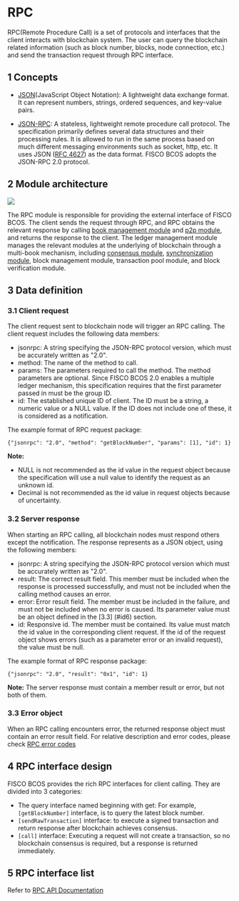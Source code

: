 # RPC

RPC(Remote Procedure Call) is a set of protocols and interfaces that the client interacts with blockchain system. The user can query the blockchain related information (such as block number, blocks, node connection, etc.) and send the transaction request through RPC interface.

## 1 Concepts
- [JSON](http://json.org/)(JavaScript Object Notation): A lightweight data exchange format. It can represent numbers, strings, ordered sequences, and key-value pairs.

- [JSON-RPC](https://www.jsonrpc.org/specification): A stateless, lightweight remote procedure call protocol. The specification primarily defines several data structures and their processing rules. It is allowed to run in the same process based on much different messaging environments such as socket, http, etc. It uses JSON ([RFC 4627](http://www.ietf.org/rfc/rfc4627.txt)) as the data format. FISCO BCOS adopts the JSON-RPC 2.0 protocol.


## 2 Module architecture
 ![](../../images/rpc/rpc.png)

The RPC module is responsible for providing the external interface of FISCO BCOS. The client sends the request through RPC, and RPC obtains the relevant response by calling [book management module](architecture/group.md) and [p2p module](p2p/p2p.md), and returns the response to the client. The ledger management module manages the relevant modules at the underlying of blockchain through a multi-book mechanism, including [consensus module](consensus/index.html), [synchronization module](sync/sync.md), block management module, transaction pool module, and block verification module.

## 3 Data definition
### 3.1 Client request

The client request sent to blockchain node will trigger an RPC calling. The client request includes the following data members:
- jsonrpc: A string specifying the JSON-RPC protocol version, which must be accurately written as "2.0".
- method: The name of the method to call.
- params: The parameters required to call the method. The method parameters are optional. Since FISCO BCOS 2.0 enables a multiple ledger mechanism, this specification requires that the first parameter passed in must be the group ID.
- id: The established unique ID of client. The ID must be a string, a numeric value or a NULL value. If the ID does not include one of these, it is considered as a notification.


The example format of RPC request package:
```
{"jsonrpc": "2.0", "method": "getBlockNumber", "params": [1], "id": 1}
```
**Note:**       

- NULL is not recommended as the id value in the request object because the specification will use a null value to identify the request as an unknown id.
- Decimal is not recommended as the id value in request objects because of uncertainty.


### 3.2 Server response

When starting an RPC calling, all blockchain nodes must respond others except the notification. The response represents as a JSON object, using the following members:
- jsonrpc: A string specifying the JSON-RPC protocol version which must be accurately written as "2.0".
- result: The correct result field. This member must be included when the response is processed successfully, and must not be included when the calling method causes an error.
- error: Error result field. The member must be included in the failure, and must not be included when no error is caused. Its parameter value must be an object defined in the [3.3] (#id6) section.
- id: Responsive id. The member must be contained. Its value must match the id value in the corresponding client request. If the id of the request object shows errors (such as a parameter error or an invalid request), the value must be null.

The example format of RPC response package:
```
{"jsonrpc": "2.0", "result": "0x1", "id": 1}
```
**Note:**
The server response must contain a member result or error, but not both of them.

### 3.3 Error object
When an RPC calling encounters error, the returned response object must contain an error result field. For relative description and error codes, please check [RPC error codes](../api.html#rpc)

## 4 RPC interface design

FISCO BCOS provides the rich RPC interfaces for client calling. They are divided into 3 categories:
- The query interface named beginning with get: For example, `[getBlockNumber]` interface, is to query the latest block number.
- `[sendRawTransaction]` interface: to execute a signed transaction and return response after blockchain achieves consensus.
- `[call]` interface: Executing a request will not create a transaction, so no blockchain consensus is required, but a response is returned immediately.


## 5 RPC interface list
Refer to [RPC API Documentation](../api.md)
